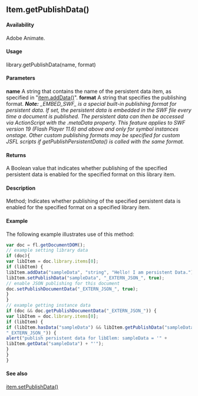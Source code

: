 ## Item.getPublishData()

#### Availability

Adobe Animate.

#### Usage

library.getPublishData(name, format)

#### Parameters

**name** A string that contains the name of the persistent data item, as specified in "[item.addData()](../Item_object/item.md)".
**format** A string that specifies the publishing format.
***Note:** \_EMBED\_SWF\_ is a special built-in publishing format for persistent data. If set, the persistent data is embedded in the SWF file every time a document is published. The persistent data can then be accessed via ActionScript with the*
*.metaData property. This feature applies to SWF version 19 (Flash Player 11.6) and above and only for symbol instances onstage. Other custom publishing formats may be specified for custom JSFL scripts if getPublishPersistentData() is called with the same format.*

#### Returns

A Boolean value that indicates whether publishing of the specified persistent data is enabled for the specified format on this library item.

#### Description

Method; Indicates whether publishing of the specified persistent data is enabled for the specified format on a specified library item.

#### Example

The following example illustrates use of this method:

```javascript
var doc = fl.getDocumentDOM();
// example setting library data
if (doc){
var libItem = doc.library.items[0];
if (libItem) {
libItem.addData("sampleData", "string", "Hello! I am persistent Data.");
libItem.setPublishData("sampleData", "_EXTERN_JSON_", true);
// enable JSON publishing for this document
doc.setPublishDocumentData("_EXTERN_JSON_", true);
}
}
// example getting instance data
if (doc && doc.getPublishDocumentData("_EXTERN_JSON_")) {
var libItem = doc.library.items[0];
if (libItem) {
if (libItem.hasData("sampleData") && libItem.getPublishData("sampleData",
"_EXTERN_JSON_")) {
alert("publish persistent data for libElem: sampleData = '" +
libItem.getData("sampleData") + "'");
}
}
}

```

#### See also

[item.setPublishData()](../Item_object/item15.md)
